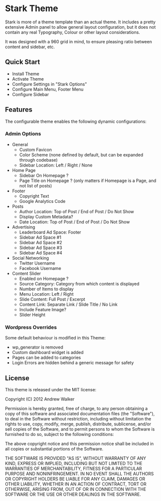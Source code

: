 # Stark Theme

Stark is more of a theme template than an actual theme. It includes a pretty extensive Admin panel to allow general layout configuration, but it does not contain any real Typography, Colour or other layout considerations.

It was designed with a 960 grid in mind, to ensure pleasing ratio between content and sidebar, etc.

## Quick Start
* Install Theme
* Activate Theme
* Configure Settings in "Stark Options"
* Configure Main Menu, Footer Menu
* Configure Sidebar

## Features
The configurable theme enables the following dynamic configurations:

### Admin Options
* General
  * Custom Favicon
  * Color Scheme (none defined by default, but can be expanded through codebase)
  * Sidebar Location: Left / Right / None
* Home Page
  * Sidebar On Homepage ?
  * Page Title on Homepage ? (only matters if Homepage is a Page, and not list of posts)
* Footer
  * Copyright Text
  * Google Analytics Code
* Posts
  * Author Location: Top of Post / End of Post / Do Not Show
  * Display Custom Metadata?
  * Date Location: Top of Post / End of Post / Do Not Show
* Advertising
  * Leaderboard Ad Space: Footer
  * Sidebar Ad Space #1
  * Sidebar Ad Space #2
  * Sidebar Ad Space #3
  * Sidebar Ad Space #4
* Social Networking
  * Twitter Username
  * Facebook Username
* Content Slider
  * Enabled on Homepage ?
  * Source Category: Category from which content is displayed
  * Number of Items to display
  * Menu Location: Left / Right
  * Slide Content: Full Post / Excerpt
  * Content Link: Separate Link / Slide Title / No Link
  * Include Feature Image? 
  * Slider Height
  
### Wordpress Overrides
Some default behaviour is modified in this Theme:

* wp_generator is removed
* Custom dashboard widget is added
* Pages can be added to categories
* Login Errors are hidden behind a generic message for safety


## License
This theme is released under the MIT license:


Copyright (C) 2012 Andrew Walker

Permission is hereby granted, free of charge, to any person obtaining a copy of
this software and associated documentation files (the "Software"), to deal in
the Software without restriction, including without limitation the rights to
use, copy, modify, merge, publish, distribute, sublicense, and/or sell copies
of the Software, and to permit persons to whom the Software is furnished to do
so, subject to the following conditions:

The above copyright notice and this permission notice shall be included in all
copies or substantial portions of the Software.

THE SOFTWARE IS PROVIDED "AS IS", WITHOUT WARRANTY OF ANY KIND, EXPRESS OR
IMPLIED, INCLUDING BUT NOT LIMITED TO THE WARRANTIES OF MERCHANTABILITY,
FITNESS FOR A PARTICULAR PURPOSE AND NONINFRINGEMENT. IN NO EVENT SHALL THE
AUTHORS OR COPYRIGHT HOLDERS BE LIABLE FOR ANY CLAIM, DAMAGES OR OTHER
LIABILITY, WHETHER IN AN ACTION OF CONTRACT, TORT OR OTHERWISE, ARISING FROM,
OUT OF OR IN CONNECTION WITH THE SOFTWARE OR THE USE OR OTHER DEALINGS IN THE
SOFTWARE.
  